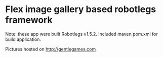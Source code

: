 # Flex image gallery based robotlegs framework

Note: these app were built Robotlegs v1.5.2.
Included maven pom.xml for build application.

Pictures hosted on http://gentlegames.com
